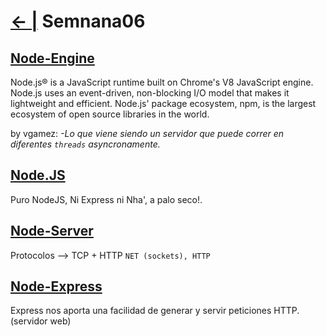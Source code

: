 # [← |](https://github.com/VGamezz19/skylab-boot-notes) Semnana06

## [Node-Engine](https://github.com/VGamezz19/skylab-curso/tree/master/semana06/readme/NODE-ENGINE.MD)

Node.js® is a JavaScript runtime built on Chrome's V8 JavaScript engine. Node.js uses an event-driven, non-blocking I/O model that makes it lightweight and efficient. Node.js' package ecosystem, npm, is the largest ecosystem of open source libraries in the world.

by vgamez:
*-Lo que viene siendo un servidor que puede correr en diferentes `threads` asyncronamente.*

## [Node.JS](https://github.com/VGamezz19/skylab-curso/tree/master/semana06/readme/NODEJS.MD)

Puro NodeJS, Ni Express ni Nha', a palo seco!.

## [Node-Server](https://github.com/VGamezz19/skylab-curso/tree/master/semana06/readme/NODESERVER.MD)

Protocolos --> TCP + HTTP `NET (sockets), HTTP`

## [Node-Express](https://github.com/VGamezz19/skylab-curso/tree/master/semana06/readme/NODEEXPRESS.MD)

Express nos aporta una facilidad de generar y servir peticiones HTTP. (servidor web)